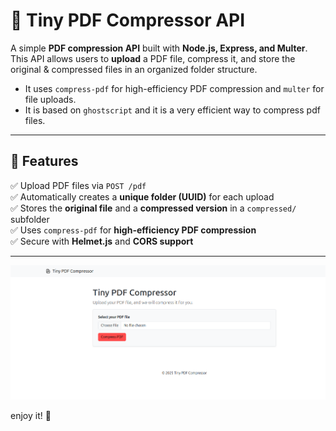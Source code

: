 # 📑 Tiny PDF Compressor API

A simple **PDF compression API** built with **Node.js, Express, and Multer**.  
This API allows users to **upload** a PDF file, compress it, and store the original & compressed files in an organized folder structure.

- It uses `compress-pdf` for high-efficiency PDF compression and `multer` for file uploads.
- It is based on `ghostscript` and it is a very efficient way to compress pdf files.

---

## 🚀 Features

✅ Upload PDF files via `POST /pdf`  
✅ Automatically creates a **unique folder (UUID)** for each upload  
✅ Stores the **original file** and a **compressed version** in a `compressed/` subfolder  
✅ Uses `compress-pdf` for **high-efficiency PDF compression**  
✅ Secure with **Helmet.js** and **CORS support**

---

![Alt text](screenshot.png?raw=true "Screenshot")

enjoy it! 🚀
